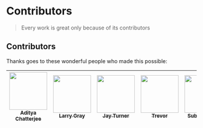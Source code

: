 # Contributors

> Every work is great only because of its contributors

## Contributors

Thanks goes to these wonderful people who made this possible:

<!-- ALL-CONTRIBUTORS-LIST:START - Do not remove or modify this section -->
| [<img src="https://avatars3.githubusercontent.com/u/10634210?v=4" width="100px;"/><br /><sub>Aditya Chatterjee</sub>](https://github.com/AdiChat)<br /> | [<img src="https://avatars1.githubusercontent.com/u/1000117?v=4" width="100px;"/><br /><sub>Larry Gray</sub>](https://github.com/lwgray)<br /> | [<img src="https://avatars1.githubusercontent.com/u/11667059?v=4" width="100px;"/><br /><sub>Jay Turner</sub>](https://github.com/JayTurnr)<br /> | [<img src="https://avatars1.githubusercontent.com/u/934782?v=4" width="100px;"/><br /><sub>Trevor</sub>](https://github.com/grimd34th)<br /> | [<img src="https://avatars2.githubusercontent.com/u/17149476?v=4" width="100px;"/><br /><sub>Subbu Dantu</sub>](https://github.com/subkrish)<br /> | [<img src="https://avatars2.githubusercontent.com/u/16636569?v=4" width="100px;"/><br /><sub>Nikhil Nayak</sub>](https://github.com/codebu5ter)<br /> |
| :---: | :---: | :---: | :---: | :---: | :---: |
<!-- ALL-CONTRIBUTORS-LIST:END -->

